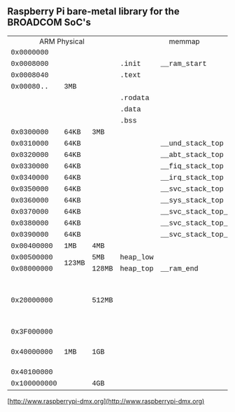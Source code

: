 ## Raspberry Pi bare-metal library for the BROADCOM SoC's ##

<table cellspacing="0" border="0">
	<tr>
		<td colspan=3 height="17" align="center" valign=middle>ARM Physical</td>
		<td colspan=2 align="center">memmap</td>
		<td align="left">Comment</td>
		<td align="left">Model</td>
		<td colspan=2 align="center" valign=middle>MMU</td>
		</tr>
	<tr>
		<td height="17" align="left" sdnum="1043;0;@"><font face="Courier New">0x0000000</font></td>
		<td rowspan=7 align="left" valign=middle sdnum="1043;0;@"><font face="Courier New">3MB</font></td>
		<td align="left" valign=middle sdnum="1043;0;@"><font face="Courier New"><br></font></td>
		<td align="left"><font face="Courier New"><br></font></td>
		<td align="left"><font face="Courier New"><br></font></td>
		<td align="left"><br></td>
		<td align="left"><br></td>
		<td rowspan=17 align="left" valign=middle>0x0040E</td>
		<td align="left"><br></td>
	</tr>
	<tr>
		<td height="17" align="left" sdnum="1043;0;@"><font face="Courier New">0x0008000</font></td>
		<td align="left" sdnum="1043;0;@"><font face="Courier New"><br></font></td>
		<td align="left"><font face="Courier New">.init</font></td>
		<td align="left"><font face="Courier New">__ram_start</font></td>
		<td align="left"><br></td>
		<td align="left"><br></td>
		<td align="left"><br></td>
	</tr>
	<tr>
		<td height="17" align="left" sdnum="1043;0;@"><font face="Courier New">0x0008040</font></td>
		<td align="left" sdnum="1043;0;@"><font face="Courier New"><br></font></td>
		<td align="left"><font face="Courier New">.text</font></td>
		<td align="left"><font face="Courier New"><br></font></td>
		<td align="left"><font face="Courier New">reset</font></td>
		<td align="left"><br></td>
		<td align="left"><br></td>
	</tr>
	<tr>
		<td height="17" align="left" sdnum="1043;0;@"><font face="Courier New">0x00080..</font></td>
		<td align="left"><br></td>
		<td align="left"><font face="Courier New"><br></font></td>
		<td align="left"><font face="Courier New"><br></font></td>
		<td align="left"><font face="Courier New">notmain</font></td>
		<td align="left"><br></td>
		<td align="left"><br></td>
	</tr>
	<tr>
		<td height="17" align="left" sdnum="1043;0;@"><font face="Courier New"><br></font></td>
		<td align="left" sdnum="1043;0;@"><font face="Courier New"><br></font></td>
		<td align="left"><font face="Courier New">.rodata</font></td>
		<td align="left"><font face="Courier New"><br></font></td>
		<td align="left"><br></td>
		<td align="left"><br></td>
		<td align="left"><br></td>
	</tr>
	<tr>
		<td height="17" align="left"><br></td>
		<td align="left"><font face="Courier New"><br></font></td>
		<td align="left"><font face="Courier New">.data</font></td>
		<td align="left"><font face="Courier New"><br></font></td>
		<td align="left"><br></td>
		<td align="left"><br></td>
		<td align="left"><br></td>
	</tr>
	<tr>
		<td height="17" align="left" sdnum="1043;0;@"><font face="Courier New"><br></font></td>
		<td align="left" sdnum="1043;0;@"><font face="Courier New"><br></font></td>
		<td align="left"><font face="Courier New">.bss</font></td>
		<td align="left"><font face="Courier New"><br></font></td>
		<td align="left"><br></td>
		<td align="left"><br></td>
		<td align="left"><br></td>
	</tr>
	<tr>
		<td height="17" align="left" sdnum="1043;0;@"><font face="Courier New">0x0300000</font></td>
		<td align="left" sdnum="1043;0;@"><font face="Courier New">64KB</font></td>
		<td align="left" sdnum="1043;0;@"><font face="Courier New">3MB</font></td>
		<td align="left"><font face="Courier New"><br></font></td>
		<td align="left"><font face="Courier New"><br></font></td>
		<td align="left"><br></td>
		<td align="left"><br></td>
		<td align="left"><br></td>
	</tr>
	<tr>
		<td height="17" align="left" sdnum="1043;0;@"><font face="Courier New">0x0310000</font></td>
		<td align="left" sdnum="1043;0;@"><font face="Courier New">64KB</font></td>
		<td align="left" sdnum="1043;0;@"><font face="Courier New"><br></font></td>
		<td align="left"><font face="Courier New"><br></font></td>
		<td align="left"><font face="Courier New">__und_stack_top</font></td>
		<td align="left"><br></td>
		<td align="left"><br></td>
		<td align="left"><br></td>
	</tr>
	<tr>
		<td height="17" align="left" sdnum="1043;0;@"><font face="Courier New">0x0320000</font></td>
		<td align="left" sdnum="1043;0;@"><font face="Courier New">64KB</font></td>
		<td align="left" sdnum="1043;0;@"><font face="Courier New"><br></font></td>
		<td align="left"><font face="Courier New"><br></font></td>
		<td align="left"><font face="Courier New">__abt_stack_top</font></td>
		<td align="left"><br></td>
		<td align="left"><br></td>
		<td align="left"><br></td>
	</tr>
	<tr>
		<td height="17" align="left" sdnum="1043;0;@"><font face="Courier New">0x0330000</font></td>
		<td align="left" sdnum="1043;0;@"><font face="Courier New">64KB</font></td>
		<td align="left" sdnum="1043;0;@"><font face="Courier New"><br></font></td>
		<td align="left"><font face="Courier New"><br></font></td>
		<td align="left"><font face="Courier New">__fiq_stack_top</font></td>
		<td align="left"><br></td>
		<td align="left"><br></td>
		<td align="left"><br></td>
	</tr>
	<tr>
		<td height="17" align="left" sdnum="1043;0;@"><font face="Courier New">0x0340000</font></td>
		<td align="left" sdnum="1043;0;@"><font face="Courier New">64KB</font></td>
		<td align="left" sdnum="1043;0;@"><font face="Courier New"><br></font></td>
		<td align="left"><font face="Courier New"><br></font></td>
		<td align="left"><font face="Courier New">__irq_stack_top</font></td>
		<td align="left"><br></td>
		<td align="left"><br></td>
		<td align="left"><br></td>
	</tr>
	<tr>
		<td height="17" align="left" sdnum="1043;0;@"><font face="Courier New">0x0350000</font></td>
		<td align="left" sdnum="1043;0;@"><font face="Courier New">64KB</font></td>
		<td align="left" sdnum="1043;0;@"><font face="Courier New"><br></font></td>
		<td align="left"><font face="Courier New"><br></font></td>
		<td align="left"><font face="Courier New">__svc_stack_top</font></td>
		<td align="left"><br></td>
		<td align="left"><br></td>
		<td align="left"><br></td>
	</tr>
	<tr>
		<td height="17" align="left" sdnum="1043;0;@"><font face="Courier New">0x0360000</font></td>
		<td align="left" sdnum="1043;0;@"><font face="Courier New">64KB</font></td>
		<td align="left" sdnum="1043;0;@"><font face="Courier New"><br></font></td>
		<td align="left"><font face="Courier New"><br></font></td>
		<td align="left"><font face="Courier New">__sys_stack_top</font></td>
		<td align="left"><br></td>
		<td align="left"><br></td>
		<td align="left"><br></td>
	</tr>
	<tr>
		<td height="17" align="left" sdnum="1043;0;@"><font face="Courier New">0x0370000</font></td>
		<td align="left" sdnum="1043;0;@"><font face="Courier New">64KB</font></td>
		<td align="left" sdnum="1043;0;@"><font face="Courier New"><br></font></td>
		<td align="left"><font face="Courier New"><br></font></td>
		<td align="left"><font face="Courier New">__svc_stack_top_core1</font></td>
		<td align="left"><br></td>
		<td align="left"><br></td>
		<td align="left"><br></td>
	</tr>
	<tr>
		<td height="17" align="left" sdnum="1043;0;@"><font face="Courier New">0x0380000</font></td>
		<td align="left" sdnum="1043;0;@"><font face="Courier New">64KB</font></td>
		<td align="left" sdnum="1043;0;@"><font face="Courier New"><br></font></td>
		<td align="left"><font face="Courier New"><br></font></td>
		<td align="left"><font face="Courier New">__svc_stack_top_core2</font></td>
		<td align="left"><br></td>
		<td align="left"><br></td>
		<td align="left"><br></td>
	</tr>
	<tr>
		<td height="17" align="left" sdnum="1043;0;@"><font face="Courier New">0x0390000</font></td>
		<td align="left" sdnum="1043;0;@"><font face="Courier New">64KB</font></td>
		<td align="left" sdnum="1043;0;@"><font face="Courier New"><br></font></td>
		<td align="left"><font face="Courier New"><br></font></td>
		<td align="left"><font face="Courier New">__svc_stack_top_core3</font></td>
		<td align="left"><br></td>
		<td align="left"><br></td>
		<td align="left"><br></td>
	</tr>
	<tr>
		<td height="17" align="left" sdnum="1043;0;@"><font face="Courier New">0x00400000</font></td>
		<td align="left" sdnum="1043;0;@"><font face="Courier New">1MB</font></td>
		<td align="left" sdnum="1043;0;@"><font face="Courier New">4MB</font></td>
		<td align="left"><font face="Courier New"><br></font></td>
		<td align="left"><font face="Courier New"><br></font></td>
		<td align="left"><br></td>
		<td align="left"><br></td>
		<td align="left">0x10412</td>
		<td align="left">MEM_COHERENT_REGION</td>
	</tr>
	<tr>
		<td height="17" align="left" sdnum="1043;0;@"><font face="Courier New">0x00500000</font></td>
		<td rowspan=2 align="left" valign=middle sdnum="1043;0;@"><font face="Courier New">123MB</font></td>
		<td align="left" valign=middle sdnum="1043;0;@"><font face="Courier New">5MB</font></td>
		<td align="left"><font face="Courier New">heap_low</font></td>
		<td align="left"><br></td>
		<td align="left"><br></td>
		<td align="left"><br></td>
		<td rowspan=2 align="center" valign=middle>0x0040E</td>
		<td align="left"><br></td>
	</tr>
	<tr>
		<td height="17" align="left" sdnum="1043;0;@"><font face="Courier New">0x08000000</font></td>
		<td align="left" sdnum="1043;0;@"><font face="Courier New">128MB</font></td>
		<td align="left"><font face="Courier New">heap_top</font></td>
		<td align="left"><font face="Courier New">__ram_end</font></td>
		<td align="left"><br></td>
		<td align="left"><br></td>
		<td align="left"><br></td>
	</tr>
	<tr>
		<td height="17" align="left" sdnum="1043;0;@"><font face="Courier New"><br></font></td>
		<td align="left" sdnum="1043;0;@"><font face="Courier New"><br></font></td>
		<td align="left" sdnum="1043;0;@"><font face="Courier New"><br></font></td>
		<td align="left"><font face="Courier New"><br></font></td>
		<td align="left"><font face="Courier New"><br></font></td>
		<td align="left">Video Core Ram</td>
		<td align="left" sdval="1" sdnum="1043;">1</td>
		<td align="left">0x10416</td>
		<td align="left"><br></td>
	</tr>
	<tr>
		<td height="17" align="left" sdnum="1043;0;@"><font face="Courier New">0x20000000</font></td>
		<td align="left" sdnum="1043;0;@"><font face="Courier New"><br></font></td>
		<td align="left" sdnum="1043;0;@"><font face="Courier New">512MB</font></td>
		<td align="left"><font face="Courier New"><br></font></td>
		<td align="left"><font face="Courier New"><br></font></td>
		<td align="left">512 MB</td>
		<td align="left" sdval="1" sdnum="1043;">1</td>
		<td align="left">0x00412</td>
		<td align="left">BCM2835_PERI_BASE</td>
	</tr>
	<tr>
		<td height="17" align="left" sdnum="1043;0;@"><font face="Courier New"><br></font></td>
		<td align="left" sdnum="1043;0;@"><font face="Courier New"><br></font></td>
		<td align="left" sdnum="1043;0;@"><font face="Courier New"><br></font></td>
		<td align="left"><font face="Courier New"><br></font></td>
		<td align="left"><font face="Courier New"><br></font></td>
		<td align="left">Video Core Ram</td>
		<td align="left" sdval="2,3" sdnum="1043;">2,3</td>
		<td align="left">0x10416</td>
		<td align="left"><br></td>
	</tr>
	<tr>
		<td height="17" align="left" sdnum="1043;0;@"><font face="Courier New">0x3F000000</font></td>
		<td align="left" sdnum="1043;0;@"><font face="Courier New"><br></font></td>
		<td align="left" sdnum="1043;0;@"><font face="Courier New"><br></font></td>
		<td align="left"><font face="Courier New"><br></font></td>
		<td align="left"><font face="Courier New"><br></font></td>
		<td align="left"><br></td>
		<td align="left" sdval="2,3" sdnum="1043;">2,3</td>
		<td align="left">0x00412</td>
		<td align="left">BCM2835_PERI_BASE</td>
	</tr>
	<tr>
		<td height="17" align="left" sdnum="1043;0;@"><font face="Courier New">0x40000000</font></td>
		<td align="left" sdnum="1043;0;@"><font face="Courier New">1MB</font></td>
		<td align="left" sdnum="1043;0;@"><font face="Courier New">1GB</font></td>
		<td align="left"><font face="Courier New"><br></font></td>
		<td align="left"><font face="Courier New"><br></font></td>
		<td align="left">Mailboxes multi-core</td>
		<td align="left" sdval="3" sdnum="1043;">3</td>
		<td align="left">0x10416</td>
		<td align="left"><br></td>
	</tr>
	<tr>
		<td height="17" align="left" sdnum="1043;0;@"><font face="Courier New">0x40100000</font></td>
		<td align="left" sdnum="1043;0;@"><font face="Courier New"><br></font></td>
		<td align="left" sdnum="1043;0;@"><font face="Courier New"><br></font></td>
		<td align="left"><font face="Courier New"><br></font></td>
		<td align="left"><font face="Courier New"><br></font></td>
		<td align="left"><br></td>
		<td align="left"><br></td>
		<td align="left"><br></td>
		<td align="left"><br></td>
	</tr>
	<tr>
		<td height="17" align="left" sdnum="1043;0;@"><font face="Courier New">0x100000000</font></td>
		<td align="left" sdnum="1043;0;@"><font face="Courier New"><br></font></td>
		<td align="left" sdnum="1043;0;@"><font face="Courier New">4GB</font></td>
		<td align="left"><font face="Courier New"><br></font></td>
		<td align="left"><font face="Courier New"><br></font></td>
		<td align="left">32-bits</td>
		<td align="left"><br></td>
		<td align="left"><br></td>
		<td align="left"><br></td>
	</tr>
</table>

[http://www.raspberrypi-dmx.org](http://www.raspberrypi-dmx.org)

